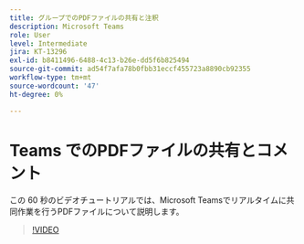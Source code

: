 ```yaml
---
title: グループでのPDFファイルの共有と注釈
description: Microsoft Teams
role: User
level: Intermediate
jira: KT-13296
exl-id: b8411496-6488-4c13-b26e-dd5f6b825494
source-git-commit: ad54f7afa78b0fbb31eccf455723a8890cb92355
workflow-type: tm+mt
source-wordcount: '47'
ht-degree: 0%

---
```


# Teams でのPDFファイルの共有とコメント

この 60 秒のビデオチュートリアルでは、Microsoft Teamsでリアルタイムに共同作業を行うPDFファイルについて説明します。

>[!VIDEO](https://video.tv.adobe.com/v/343048?quality=12&learn=on&hidetitle=true)
